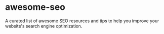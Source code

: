 # awesome-seo
A curated list of awesome SEO resources and tips to help you improve your website's search engine optimization.
